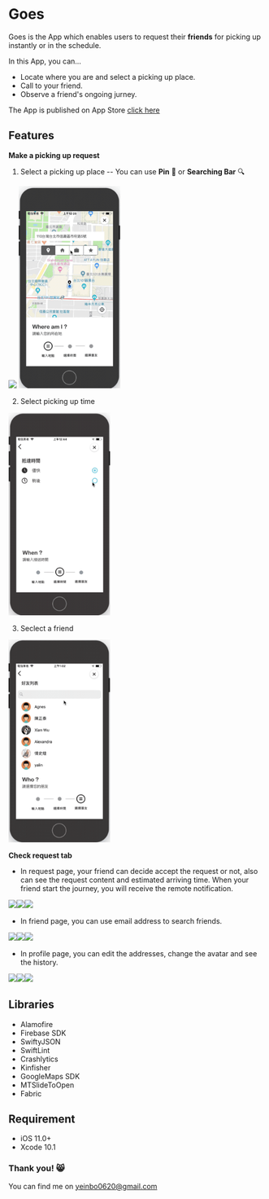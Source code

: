 # Goes

<!-- Put the link to this slide here so people can follow -->
Goes is the App which enables users to request their **friends** for picking up instantly or in the schedule.

In this App, you can...

- Locate where you are and select a picking up place.
- Call to your friend. 
- Observe a friend's ongoing jurney.

The App is published on App Store [click here](https://itunes.apple.com/tw/app/goes/id1461737679?mt=8)


## Features

**Make a picking up request**
1. Select a picking up place
-- You can use **Pin** :round_pushpin: or **Searching Bar** :mag:

<img src="https://github.com/YentingChen/GoesApp/blob/develope/Gif/pin:map.gif" width="200">    <img src="https://github.com/YentingChen/GoesApp/blob/develope/Gif/search:map.gif" width="200">

2. Select picking up time

<img src="https://github.com/YentingChen/GoesApp/blob/develope/Gif/select_time.gif" width="200">



3. Seclect a friend

<img src="https://github.com/YentingChen/GoesApp/blob/develope/Gif/select_friend.gif" width="200">


**Check request tab**  
- In request page, your friend can decide accept the request or not, also can see the request content and estimated arriving time. When your friend start the journey, you will receive the remote notification.

![](https://i.imgur.com/QNnct6E.png)![](https://i.imgur.com/UEP4V8z.png)![](https://i.imgur.com/dKXKu0I.png)



- In friend page, you can use email address to search friends.

![](https://i.imgur.com/2Ip5U19.png)![](https://i.imgur.com/Cy7cH5x.png)![](https://i.imgur.com/ufbEwVW.png)


- In profile page, you can edit the addresses, change the avatar and see the history.

![](https://i.imgur.com/G3zxxyB.png)![](https://i.imgur.com/Vx46a3M.png)![](https://i.imgur.com/WMrmSDQ.png)

## Libraries
- Alamofire
- Firebase SDK
- SwiftyJSON
- SwiftLint
- Crashlytics
- Kinfisher
- GoogleMaps SDK
- MTSlideToOpen
- Fabric

## Requirement
- iOS 11.0+
- Xcode 10.1


### Thank you!  :smile_cat: 

You can find me on yeinbo0620@gmail.com
